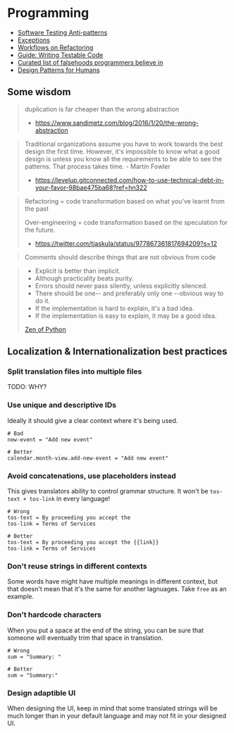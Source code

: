 # Programming

- [Software Testing Anti-patterns](http://blog.codepipes.com/testing/software-testing-antipatterns.html)
- [Exceptions](https://www.joelonsoftware.com/2003/10/13/13/)
- [Workflows on Refactoring](https://www.youtube.com/watch?v=vqEg37e4Mkw)
- [Guide: Writing Testable Code](http://misko.hevery.com/code-reviewers-guide)
- [Curated list of falsehoods programmers believe in](https://github.com/kdeldycke/awesome-falsehood)
- [Design Patterns for Humans](https://github.com/kamranahmedse/design-patterns-for-humans)


## Some wisdom

> duplication is far cheaper than the wrong abstraction
> - https://www.sandimetz.com/blog/2016/1/20/the-wrong-abstraction

> Traditional organizations assume you have to work towards the best design the first time. However, it's impossible to know what a good design is unless you know all the requirements to be able to see the patterns. That process takes time. - Martin Fowler
> - https://levelup.gitconnected.com/how-to-use-technical-debt-in-your-favor-98bae475ba68?ref=hn322

> Refactoring = code transformation based on what you’ve learnt from the past
>
> Over-engineering = code transformation based on the speculation for the future.
> - https://twitter.com/tjaskula/status/977867361817694209?s=12

> Comments should describe things that are not obvious from code



> - Explicit is better than implicit.
> - Although practicality beats purity.
> - Errors should never pass silently, unless explicitly silenced.
> - There should be one-- and preferably only one --obvious way to do it.
> - If the implementation is hard to explain, it's a bad idea.
> - If the implementation is easy to explain, it may be a good idea.
> 
> [Zen of Python](https://www.python.org/dev/peps/pep-0020/#id3)


## Localization & Internationalization best practices

### Split translation files into multiple files 

TODO: WHY?

### Use unique and descriptive IDs

Ideally it should give a clear context where it's being used. 

```
# Bad
new-event = "Add new event"

# Better
calendar.month-view.add-new-event = "Add new event"
```

### Avoid concatenations, use placeholders instead

This gives translators ability to control grammar structure. It won't be `tos-text + tos-link` in every language!

```
# Wrong 
tos-text = By proceeding you accept the
tos-link = Terms of Services

# Better
tos-text = By proceeding you accept the {{link}}
tos-link = Terms of Services
```

### Don't reuse strings in different contexts

Some words have might have multiple meanings in different context, but that doesn't mean that it's the same for another lagnuages. Take `free` as an example.

### Don't hardcode characters

When you put a space at the end of the string, you can be sure that someone will eventually trim that space in translation. 

```
# Wrong
sum = "Summary: "

# Better
sum = "Summary:"
```

### Design adaptible UI

When designing the UI, keep in mind that some translated strings will be much longer than in your default language and may not fit in your designed UI. 
